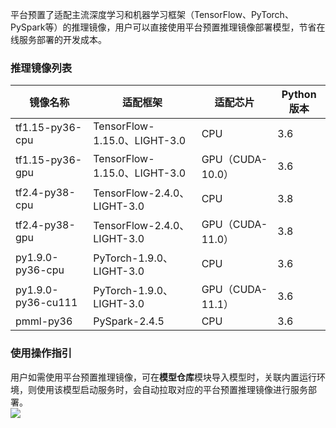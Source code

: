  

平台预置了适配主流深度学习和机器学习框架（TensorFlow、PyTorch、PySpark等）的推理镜像，用户可以直接使用平台预置推理镜像部署模型，节省在线服务部署的开发成本。  

### 推理镜像列表

| 镜像名称                | 适配框架                     | 适配芯片                     | Python版本                   | 
| ----------------------- | ---------------------------- | ---------------------------- | ---------------------------- |
| tf1.15-py36-cpu         | TensorFlow-1.15.0、LIGHT-3.0 | CPU                          | 3.6                          |
| tf1.15-py36-gpu         | TensorFlow-1.15.0、LIGHT-3.0 | GPU（CUDA-10.0）             | 3.6                          |
| tf2.4-py38-cpu          | TensorFlow-2.4.0、LIGHT-3.0  | CPU                          | 3.8                          |
| tf2.4-py38-gpu          | TensorFlow-2.4.0、LIGHT-3.0  | GPU（CUDA-11.0）             | 3.8                          |
| py1.9.0-py36-cpu        | PyTorch-1.9.0、LIGHT-3.0     | CPU                          | 3.6                          |
| py1.9.0-py36-cu111      | PyTorch-1.9.0、LIGHT-3.0     | GPU（CUDA-11.1）             | 3.6                          |
| pmml-py36               | PySpark-2.4.5                | CPU                          | 3.6                          |

### 使用操作指引  

用户如需使用平台预置推理镜像，可在**模型仓库**模块导入模型时，关联内置运行环境，则使用该模型启动服务时，会自动拉取对应的平台预置推理镜像进行服务部署。   
![](https://qcloudimg.tencent-cloud.cn/raw/defbe0f50ed4af876da67ea8ab13c6c8.png)  
